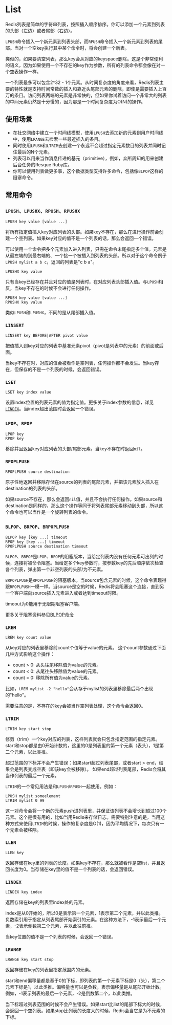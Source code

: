 # List

Redis列表是简单的字符串列表，按照插入顺序排序。你可以添加一个元素到列表的头部（左边）或者尾部（右边）。

`LPUSH`命令插入一个新元素到列表头部，而`RPUSH`命令插入一个新元素到列表的尾部。当对一个空key执行其中某个命令时，将会创建一个新表。

类似的，如果要清空列表，那么key会从对应的keyspace删除。这是个非常便利的语义，因为如果使用一个不存在的key作为参数，所有的列表命令都会像在对一个空表操作一样。

一个列表最多可以包含2^32 - 1个元素。从时间复杂度的角度来看，Redis列表主要的特性就是支持时间常数的插入和靠近头尾部元素的删除，即使是需要插入上百万的条目。访问列表两端的元素是非常快的，但如果你试着访问一个非常大的列表的中间元素仍然是十分慢的，因为那是一个时间复杂度为O(N)的操作。

## 使用场景

- 在社交网络中建立一个时间线模型，使用`LPUSH`去添加新的元素到用户时间线中，使用`LRANGE`去检索一些最近插入的条目。
- 同时使用`LPUSH`和`LTRIM`去创建一个永远不会超过指定元素数目的列表并同时记住最后的N个元素。
- 列表可以用来当作消息传递的基元（primitive），例如，众所周知的用来创建后台任务的Resque Ruby库。
- 你可以使用列表做更多事，这个数据类型支持许多命令，包括像`BLPOP`这样的阻塞命令。

## 常用命令

### `LPUSH`、`LPUSHX`、`RPUSH`、`RPUSHX`

```redis
LPUSH key value [value ...]
```

将所有指定值插入key对应列表的头部。如果key不存在，那么在进行操作前会创建一个空列表。如果key对应的值不是一个列表的话，那么会返回一个错误。

可以使用一个命令把多个元素加入进入列表，只需在命令末尾指定多个值。元素是从最左端的到最右端的、一个接一个被插入到列表的头部。所以对于这个命令例子 `LPUSH mylist a b c`，返回的列表是"c b a"。

```redis
LPUSHX key value
```

只有当key已经存在并且对应的值是列表时，在对应列表头部插入值。与`LPUSH`相反，当key不存在的时候不会进行任何操作。

```redis
RPUSH key value [value ...]
RPUSHX key value
```

类似`LPUSH`和`LPUSHX`，不同的是从尾部插入值。

### `LINSERT`

```redis
LINSERT key BEFORE|AFTER pivot value
```

把值插入到key对应的列表中基准元素pivot（pivot是列表中的元素）的前面或后面。

当key不存在时，对应的值会被看作是空列表，任何操作都不会发生。当key存在，但保存的不是一个列表的时候，会返回错误。

### `LSET`

```redis
LSET key index value
```

设置index位置的列表元素的值为指定值。更多关于index参数的信息，详见[`LINDEX`](#lindex)。当index超出范围时会返回一个错误。

### `LPOP`、`RPOP`

```redis
LPOP key
RPOP key
```

移除并且返回key对应列表的头部/尾部元素。当key不存在时返回`nil`。

### `RPOPLPUSH`

```redis
RPOPLPUSH source destination
```

原子性地返回并移除存储在source的列表的尾部元素，并把该元素放入插入在destination的列表的头部。

如果source不存在，那么会返回`nil`值，并且不会执行任何操作。如果source和destination是同样的，那么这个操作等同于将列表尾部元素移动到头部，所以这个命令也可以当作是一个旋转列表的命令。

### `BLPOP`、`BRPOP`、`BRPOPLPUSH`

```redis
BLPOP key [key ...] timeout
RPOP key [key ...] timeout
RPOPLPUSH source destination timeout
```

`BLPOP`、`BRPOP`是`LPOP`、`RPOP`的阻塞版本，当给定列表内没有任何元素可出列的时候，连接将被命令阻塞。当给定多个key参数时，按参数key的先后顺序依次检查各个列表，弹出第一个非空列表的头部/为不元素。

`BRPOPLPUSH`是`RPOPLPUSH`的阻塞版本。当source包含元素的时候，这个命令表现得跟`RPOPLPUSH`一模一样。当source是空的时候，Redis将会阻塞这个连接，直到另一个客户端向source插入元素进入或者达到timeout时限。

timeout为0能用于无限期阻塞客户端。

更多关于阻塞资料参见[BLPOP命令](http://redis.cn/commands/blpop.html)

### `LREM`

```redis
LREM key count value
```

从key对应的列表里移除前count个值等于value的元素。 这个count参数通过下面几种方式影响这个操作：

- count > 0: 从头往尾移除值为value的元素。
- count < 0: 从尾往头移除值为value的元素。
- count = 0: 移除所有值为value的元素。

比如，`LREM mylist -2 "hello"`会从存于mylist的列表里移除最后两个出现的"hello"。

需要注意的是，不存在的key会被当作空列表处理，这个命令会返回0。

### `LTRIM`

```redis
LTRIM key start stop
```

修剪（trim）一个key对应的列表，这样列表就会只包含指定范围的指定元素。start和stop都是由0开始计数的，这里的0是列表里的第一个元素（表头），1是第二个元素，以此类推。

超过范围的下标并不会产生错误：如果start超过列表尾部，或者start > end，结果会是列表变成空表（即该key会被移除）。 如果end超过列表尾部，Redis会将其当作列表的最后一个元素。

`LTRIM`的一个常见用法是和`LPUSH`/`RPUSH`一起使用。例如：

```redis
LPUSH mylist someelement
LTRIM mylist 0 99
```

这一对命令会将一个新的元素push进列表里，并保证该列表不会增长到超过100个元素。这个是很有用的，比如当用Redis来存储日志。需要特别注意的是，当用这种方式来使用`LTRIM`的时候，操作的复杂度是O(1)，因为平均情况下，每次只有一个元素会被移除。

### `LLEN`

```redis
LLEN key
```

返回存储在key里的列表的长度。如果key不存在，那么就被看作是空list，并且返回长度为0。当存储在key里的值不是一个列表的话，会返回错误。

### `LINDEX`

```redis
LINDEX key index
```

返回存储在key的列表里index处的元素。

index是从0开始的，所以0是表示第一个元素，1表示第二个元素，并以此类推。负数索引用于指定从列表尾部开始索引的元素。在这种方法下，-1表示最后一个元素，-2表示倒数第二个元素，并以此往前推。

当key位置的值不是一个列表的时候，会返回一个错误。

### `LRANGE`

```redis
LRANGE key start stop
```

返回存储在key的列表里指定范围内的元素。

start和end偏移量都是基于0的下标，即列表的第一个元素下标是0（头），第二个元素下标是1，以此类推。偏移量也可以是负数，表示偏移量是从尾部开始计数。例如，-1表示列表的最后一个元素，-2是倒数第二个，以此类推。

当下标超过列表范围的时候不会产生错误。如果start比list的尾部下标大的时候，会返回一个空列表。如果stop比列表的长度大的时候，Redis会当它是为不元素的下标。
